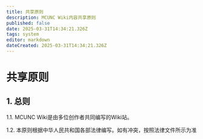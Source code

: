 ```yaml
---
title: 共享原则
description: MCUNC Wiki内容共享原则
published: false
date: 2025-03-31T14:34:21.326Z
tags: system
editor: markdown
dateCreated: 2025-03-31T14:34:21.326Z
---
```


# 共享原则

## 1. 总则

1.1. MCUNC Wiki是由多位创作者共同编写的Wiki站。

1.2. 本原则根据中华人民共和国各部法律编写。如有冲突，按照法律文件所示为准